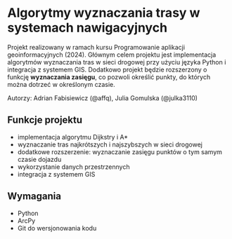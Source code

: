 # Algorytmy wyznaczania trasy w systemach nawigacyjnych

Projekt realizowany w ramach kursu Programowanie aplikacji geoinformacyjnych (2024). Głównym celem projektu jest implementacja algorytmów wyznaczania tras w sieci drogowej przy użyciu języka Python i integracja z systemem GIS. Dodatkowo projekt będzie rozszerzony o funkcję **wyznaczania zasięgu**, co pozwoli określić punkty, do których można dotrzeć w określonym czasie.

Autorzy: Adrian Fabisiewicz (@affq), Julia Gomulska (@julka3110)

## Funkcje projektu

- implementacja algorytmu Dijkstry i A*
- wyznaczanie tras najkrótszych i najszybszych w sieci drogowej
- dodatkowe rozszerzenie: wyznaczanie zasięgu punktów o tym samym czasie dojazdu
- wykorzystanie danych przestrzennych
- integracja z systemem GIS

## Wymagania

- Python
- ArcPy
- Git do wersjonowania kodu


